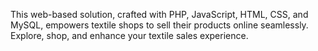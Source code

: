 This web-based solution, crafted with PHP, JavaScript, HTML, CSS, and MySQL, empowers textile shops to sell their products online seamlessly. Explore, shop, and enhance your textile sales experience.
